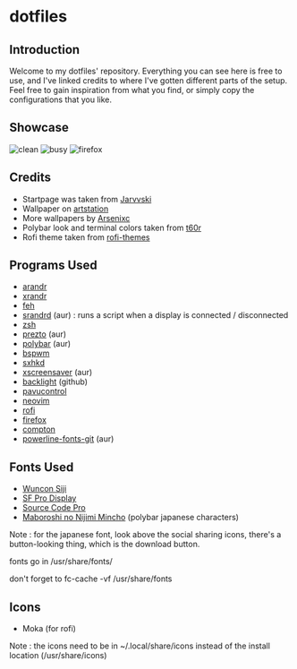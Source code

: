 # dotfiles
## Introduction
Welcome to my dotfiles' repository. Everything you can see here is free to use, and I've linked credits to where I've gotten different parts of the setup. Feel free to gain inspiration from what you find, or simply copy the configurations that you like.

## Showcase
![clean](https://i.imgur.com/ImERvl2.png "clean")
![busy](https://i.imgur.com/cBrJDbR.png "busy")
![firefox](https://i.imgur.com/7EdFGcX.png "firefox")

## Credits
- Startpage was taken from [Jarvvski](https://github.com/Jarvvski/Start-Page)
- Wallpaper on [artstation](https://www.artstation.com/artwork/J3aRD)
- More wallpapers by [Arsenixc](https://www.artstation.com/arsenixc)
- Polybar look and terminal colors taken from [t60r](https://github.com/t60r/dots)
- Rofi theme taken from [rofi-themes](https://github.com/DaveDavenport/rofi-themes/blob/master/User%20Themes/arc-red-dark.rasi)

## Programs Used
- [arandr](https://www.archlinux.org/packages/community/any/arandr/)
- [xrandr](https://www.archlinux.org/packages/extra/x86_64/xorg-xrandr/)
- [feh](https://www.archlinux.org/packages/extra/x86_64/feh/)
- [srandrd](https://aur.archlinux.org/packages/srandrd/) (aur) : runs a script when a display is connected / disconnected
- [zsh](https://www.archlinux.org/packages/extra/x86_64/zsh/)
- [prezto](https://aur.archlinux.org/packages/prezto-git/) (aur)
- [polybar](https://aur.archlinux.org/packages/polybar/) (aur)
- [bspwm](https://www.archlinux.org/packages/community/x86_64/bspwm/)
- [sxhkd](https://www.archlinux.org/packages/community/x86_64/sxhkd/)
- [xscreensaver](https://aur.archlinux.org/packages/xscreensaver-arch-logo/) (aur)
- [backlight](https://github.com/baskerville/backlight) (github)
- [pavucontrol](https://www.archlinux.org/packages/extra/x86_64/pavucontrol/)
- [neovim](https://www.archlinux.org/packages/community/x86_64/neovim/)
- [rofi](https://www.archlinux.org/packages/community/x86_64/rofi/)
- [firefox](https://www.archlinux.org/packages/extra/x86_64/firefox/)
- [compton](https://www.archlinux.org/packages/community/x86_64/compton/)
- [powerline-fonts-git](https://aur.archlinux.org/packages/powerline-fonts-git/) (aur)

## Fonts Used
- [Wuncon Siji](https://github.com/stark/siji)
- [SF Pro Display](https://github.com/sahibjotsaggu/San-Francisco-Pro-Fonts)
- [Source Code Pro](https://github.com/adobe-fonts/source-code-pro)
- [Maboroshi no Nijimi Mincho](http://www.fontna.com/blog/1912/) (polybar japanese characters)

Note : for the japanese font, look above the social sharing icons, there's a button-looking thing, which is the download button.

fonts go in /usr/share/fonts/

don't forget to fc-cache -vf /usr/share/fonts

## Icons
- Moka (for rofi)

Note : the icons need to be in ~/.local/share/icons instead of the install location (/usr/share/icons)
